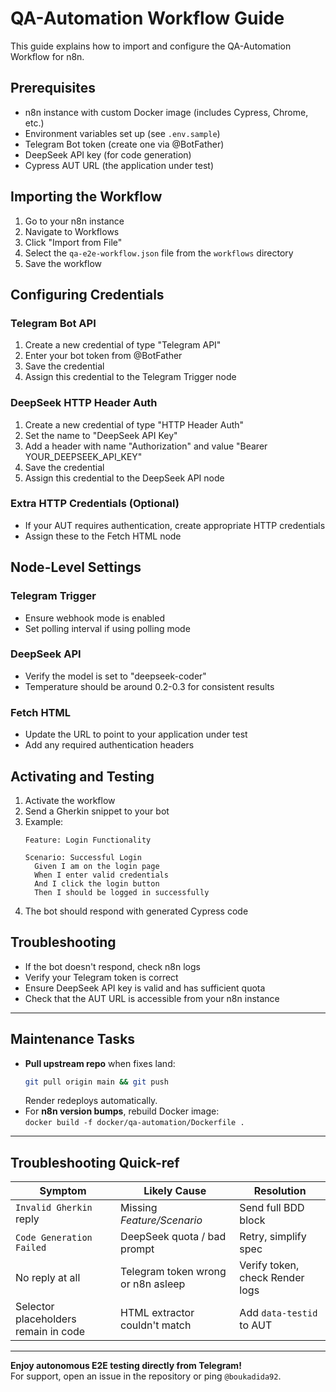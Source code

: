 # QA-Automation Workflow Guide

This guide explains how to import and configure the QA-Automation Workflow for n8n.

## Prerequisites

- n8n instance with custom Docker image (includes Cypress, Chrome, etc.)
- Environment variables set up (see `.env.sample`)
- Telegram Bot token (create one via @BotFather)
- DeepSeek API key (for code generation)
- Cypress AUT URL (the application under test)

## Importing the Workflow

1. Go to your n8n instance
2. Navigate to Workflows
3. Click "Import from File"
4. Select the `qa-e2e-workflow.json` file from the `workflows` directory
5. Save the workflow

## Configuring Credentials

### Telegram Bot API

1. Create a new credential of type "Telegram API"
2. Enter your bot token from @BotFather
3. Save the credential
4. Assign this credential to the Telegram Trigger node

### DeepSeek HTTP Header Auth

1. Create a new credential of type "HTTP Header Auth"
2. Set the name to "DeepSeek API Key"
3. Add a header with name "Authorization" and value "Bearer YOUR_DEEPSEEK_API_KEY"
4. Save the credential
5. Assign this credential to the DeepSeek API node

### Extra HTTP Credentials (Optional)

- If your AUT requires authentication, create appropriate HTTP credentials
- Assign these to the Fetch HTML node

## Node-Level Settings

### Telegram Trigger

- Ensure webhook mode is enabled
- Set polling interval if using polling mode

### DeepSeek API

- Verify the model is set to "deepseek-coder"
- Temperature should be around 0.2-0.3 for consistent results

### Fetch HTML

- Update the URL to point to your application under test
- Add any required authentication headers

## Activating and Testing

1. Activate the workflow
2. Send a Gherkin snippet to your bot
3. Example:
   ```gherkin
   Feature: Login Functionality
   
   Scenario: Successful Login
     Given I am on the login page
     When I enter valid credentials
     And I click the login button
     Then I should be logged in successfully
   ```
4. The bot should respond with generated Cypress code

## Troubleshooting

- If the bot doesn't respond, check n8n logs
- Verify your Telegram token is correct
- Ensure DeepSeek API key is valid and has sufficient quota
- Check that the AUT URL is accessible from your n8n instance

---

## Maintenance Tasks

* **Pull upstream repo** when fixes land:  
  ```bash
  git pull origin main && git push
  ```  
  Render redeploys automatically.
* For **n8n version bumps**, rebuild Docker image:  
  `docker build -f docker/qa-automation/Dockerfile .`

---

## Troubleshooting Quick-ref

| Symptom | Likely Cause | Resolution |
|---------|--------------|------------|
| `Invalid Gherkin` reply | Missing *Feature/Scenario* | Send full BDD block |
| `Code Generation Failed` | DeepSeek quota / bad prompt | Retry, simplify spec |
| No reply at all | Telegram token wrong or n8n asleep | Verify token, check Render logs |
| Selector placeholders remain in code | HTML extractor couldn't match | Add `data-testid` to AUT |

---

**Enjoy autonomous E2E testing directly from Telegram!**  
For support, open an issue in the repository or ping `@boukadida92`.